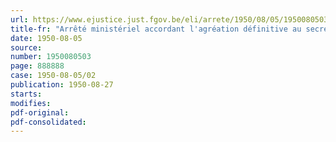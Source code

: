 ```yaml
---
url: https://www.ejustice.just.fgov.be/eli/arrete/1950/08/05/1950080503/justel
title-fr: "Arrêté ministériel accordant l'agréation définitive au secrétariat social d'employeurs " Secrétariat interprofessionnel de Sécurité sociale " à Rocourt"
date: 1950-08-05
source:
number: 1950080503
page: 888888
case: 1950-08-05/02
publication: 1950-08-27
starts:
modifies:
pdf-original:
pdf-consolidated:
---
```


